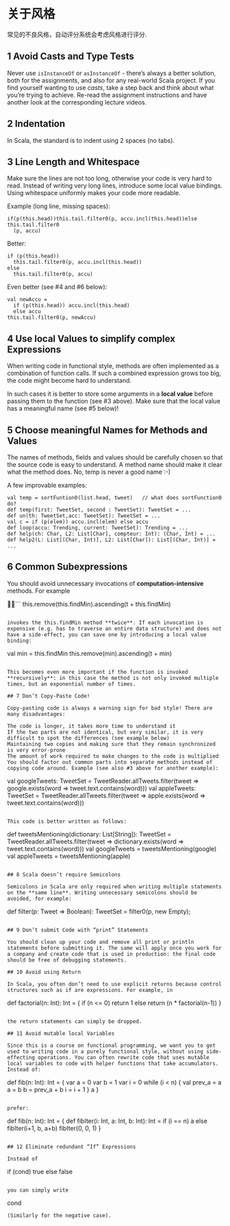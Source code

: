 # 关于风格

常见的不良风格，自动评分系统会考虑风格进行评分.

## 1 Avoid Casts and Type Tests

Never use `isInstanceOf` or `asInstanceOf` - there’s always a better solution, both for the assignments, and also for any real-world Scala project. If you find yourself wanting to use *casts*, take a step back and think about what you’re trying to achieve. Re-read the assignment instructions and have another look at the corresponding lecture videos.

## 2 Indentation

In Scala, the standard is to indent using 2 spaces (no tabs).

## 3 Line Length and Whitespace

Make sure the lines are not too long, otherwise your code is very hard to read. Instead of writing very long lines, introduce some local value bindings. Using whitespace uniformly makes your code more readable.

Example (long line, missing spaces):

```
if(p(this.head))this.tail.filter0(p, accu.incl(this.head))else this.tail.filter0
  (p, accu)
```

Better:

```
if (p(this.head))
  this.tail.filter0(p, accu.incl(this.head))
else
  this.tail.filter0(p, accu)
```

Even better (see #4 and #6 below):

```
val newAccu =
  if (p(this.head)) accu.incl(this.head)
  else accu
this.tail.filter0(p, newAccu)
```

## 4 Use local Values to simplify complex Expressions

When writing code in functional style, methods are often implemented as a combination of function calls. If such a combined expression grows too big, the code might become hard to understand.

In such cases it is better to store some arguments in a **local value** before passing them to the function (see #3 above). Make sure that the local value has a meaningful name (see #5 below)!

## 5 Choose meaningful Names for Methods and Values

The names of methods, fields and values should be carefully chosen so that the source code is easy to understand. A method name should make it clear what the method does. No, temp is never a good name :-)

A few improvable examples:

```
val temp = sortFuntion0(list.head, tweet)   // what does sortFunction0 do?
def temp(first: TweetSet, second : TweetSet): TweetSet = ...
def un(th: TweetSet,acc: TweetSet): TweetSet = ...
val c = if (p(elem)) accu.incl(elem) else accu
def loop(accu: Trending, current: TweetSet): Trending = ...
def help(ch: Char, L2: List[Char], compteur: Int): (Char, Int) = ...
def help2(L: List[(Char, Int)], L2: List[Char]): List[(Char, Int)] = ...
```

## 6 Common Subexpressions

You should avoid unnecessary invocations of **computation-intensive** methods. For example

```
this.remove(this.findMin).ascending(t + this.findMin)
```

invokes the this.findMin method **twice**. If each invocation is expensive (e.g. has to traverse an entire data structure) and does not have a side-effect, you can save one by introducing a local value binding:

```
val min = this.findMin
this.remove(min).ascending(t + min)
```

This becomes even more important if the function is invoked **recursively**: in this case the method is not only invoked multiple times, but an exponential number of times.

## 7 Don’t Copy-Paste Code!

Copy-pasting code is always a warning sign for bad style! There are many disadvantages:

The code is longer, it takes more time to understand it
If the two parts are not identical, but very similar, it is very difficult to spot the differences (see example below)
Maintaining two copies and making sure that they remain synchronized is very error-prone
The amount of work required to make changes to the code is multiplied
You should factor out common parts into separate methods instead of copying code around. Example (see also #3 above for another example):

```
val googleTweets: TweetSet = TweetReader.allTweets.filter(tweet =>
  google.exists(word => tweet.text.contains(word)))
val appleTweets: TweetSet = TweetReader.allTweets.filter(tweet =>
  apple.exists(word => tweet.text.contains(word)))
```

This code is better written as follows:

```
def tweetsMentioning(dictionary: List[String]): TweetSet =
  TweetReader.allTweets.filter(tweet =>
    dictionary.exists(word => tweet.text.contains(word)))
val googleTweets = tweetsMentioning(google)
val appleTweets  = tweetsMentioning(apple)
```

## 8 Scala doesn’t require Semicolons

Semicolons in Scala are only required when writing multiple statements on the **same line**. Writing unnecessary semicolons should be avoided, for example:

```
def filter(p: Tweet => Boolean): TweetSet = filter0(p, new Empty);
```

## 9 Don’t submit Code with “print” Statements

You should clean up your code and remove all print or println statements before submitting it. The same will apply once you work for a company and create code that is used in production: the final code should be free of debugging statements.

## 10 Avoid using Return

In Scala, you often don’t need to use explicit returns because control structures such as if are expressions. For example, in

```
def factorial(n: Int): Int = {
  if (n <= 0) return 1
  else return (n * factorial(n-1))
}
```

the return statements can simply be dropped.

## 11 Avoid mutable local Variables

Since this is a course on functional programming, we want you to get used to writing code in a purely functional style, without using side-effecting operations. You can often rewrite code that uses mutable local variables to code with helper functions that take accumulators. Instead of:

```
def fib(n: Int): Int = {
  var a = 0
  var b = 1
  var i = 0
  while (i < n) {
    val prev_a = a
    a = b
    b = prev_a + b
    i = i + 1
  }
  a
}
```

prefer:

```
def fib(n: Int): Int = {
  def fibIter(i: Int, a: Int, b: Int): Int =
    if (i == n) a else fibIter(i+1, b, a+b)
  fibIter(0, 0, 1)
}
```

## 12 Eliminate redundant “If” Expressions

Instead of

```
if (cond) true else false
```

you can simply write

```
cond
```
(Similarly for the negative case).
